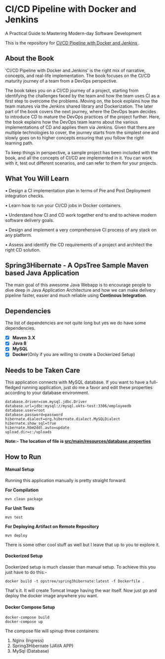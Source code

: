 # CI/CD Pipeline with Docker and Jenkins

A Practical Guide to Mastering Modern-day Software Development

This is the repository for [CI/CD Pipeline with Docker and Jenkins
](https://bpbonline.com/products/ci-cd-pipeline-with-docker-and-jenkins-1). 

## About the Book
‘CI/CD Pipeline with Docker and Jenkins’ is the right mix of narrative, concepts, and real-life implementation. The book focuses on the CI/CD maturity journey of a team from a DevOps perspective. 

The book takes you on a CI/CD journey of a project, starting from identifying the challenges faced by the team and how the team uses CI as a first step to overcome the problems. Moving on, the book explains how the team matures via the Jenkins shared library and Dockerization. The later part of the book covers the next journey, where the DevOps team decides to introduce CD to mature the DevOps practices of the project further.  Here, the book explains how the DevOps team learns about the various implementations of CD and applies them via Jenkins. Given that there are multiple technologies to cover, the journey starts from the simplest one and slowly goes on to higher concepts ensuring that you follow the right learning path.

To keep things in perspective, a sample project has been included with the book, and all the concepts of CI/CD are implemented in it. You can work with it, test out different scenarios, and can refer to them for your projects.

## What You Will Learn
•  Design a CI implementation plan in terms of Pre and Post Deployment integration checks.

•  Learn how to run your CI/CD jobs in Docker containers.

•  Understand how CI and CD work together end to end to achieve modern software delivery goals.

•  Design and implement a very comprehensive CI process of any stack on any platform.

•  Assess and identify the CD requirements of a project and architect the right CD solution. 


## Spring3Hibernate - A OpsTree Sample Maven based Java Application

The main goal of this awesome Java Webapp is to encourage people to dive deep in Java Application Architecture and how we can make delivery pipeline faster, easier and much reliable using **Continous Integration**.

## Dependencies

The list of dependencies are not quite long but yes we do have some dependencies.

- [X] **Maven 3.X**
- [X] **Java 8**
- [X] **MySQL**
- [X] **Docker**(Only if you are willing to create a Dockerized Setup)

## Needs to be Taken Care
This application connects with MySQL database. If you want to have a full-fledged running application, just do me a favor and edit these properties according to your database environment.

```properties
database.driver=com.mysql.jdbc.Driver
database.url=jdbc:mysql://mysql.okts-test:3306/employeedb
database.user=root
database.password=password
hibernate.dialect=org.hibernate.dialect.MySQLDialect
hibernate.show_sql=true
hibernate.hbm2ddl.auto=update
upload.dir=c:/uploads
```

**Note:- The location of file is [src/main/resources/database.properties](src/main/resources/database.properties)**

## How to Run

#### Manual Setup

Running this application manually is pretty straight forward.

**For Compilation**

```shell
mvn clean package
```

**For Unit Tests**

```shell
mvn test
```

**For Deploying Artifact on Remote Repository**

```shell
mvn deploy
```

There is some other cool stuff as well but I leave that up to you to explore it.

#### Dockerized Setup

Dockerized setup is much classier than manual setup. To achieve this you just have to do this:-

```shell
docker build -t opstree/spring3hibernate:latest -f Dockerfile .
```

That's it. It will create Tomcat Image having the war itself. Now just go and deploy the docker image anywhere you want.

#### Docker Compose Setup

```shell
docker-compose build
docker-compose up 
```

The compose file will spinup three containers:
1) Nginx (Ingress)
2) Spring3Hibernate (JAVA APP)
3) MySql (Database)
